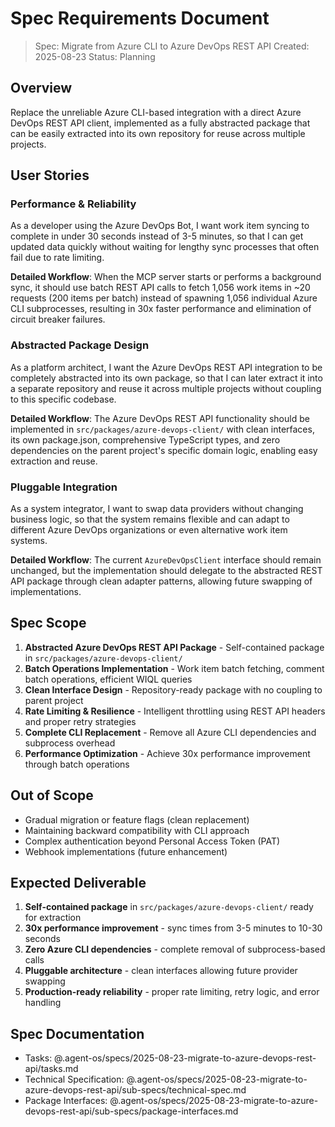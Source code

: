 # Spec Requirements Document

> Spec: Migrate from Azure CLI to Azure DevOps REST API
> Created: 2025-08-23
> Status: Planning

## Overview

Replace the unreliable Azure CLI-based integration with a direct Azure DevOps REST API client, implemented as a fully abstracted package that can be easily extracted into its own repository for reuse across multiple projects.

## User Stories

### Performance & Reliability

As a developer using the Azure DevOps Bot, I want work item syncing to complete in under 30 seconds instead of 3-5 minutes, so that I can get updated data quickly without waiting for lengthy sync processes that often fail due to rate limiting.

**Detailed Workflow**: When the MCP server starts or performs a background sync, it should use batch REST API calls to fetch 1,056 work items in ~20 requests (200 items per batch) instead of spawning 1,056 individual Azure CLI subprocesses, resulting in 30x faster performance and elimination of circuit breaker failures.

### Abstracted Package Design

As a platform architect, I want the Azure DevOps REST API integration to be completely abstracted into its own package, so that I can later extract it into a separate repository and reuse it across multiple projects without coupling to this specific codebase.

**Detailed Workflow**: The Azure DevOps REST API functionality should be implemented in `src/packages/azure-devops-client/` with clean interfaces, its own package.json, comprehensive TypeScript types, and zero dependencies on the parent project's specific domain logic, enabling easy extraction and reuse.

### Pluggable Integration

As a system integrator, I want to swap data providers without changing business logic, so that the system remains flexible and can adapt to different Azure DevOps organizations or even alternative work item systems.

**Detailed Workflow**: The current `AzureDevOpsClient` interface should remain unchanged, but the implementation should delegate to the abstracted REST API package through clean adapter patterns, allowing future swapping of implementations.

## Spec Scope

1. **Abstracted Azure DevOps REST API Package** - Self-contained package in `src/packages/azure-devops-client/`
2. **Batch Operations Implementation** - Work item batch fetching, comment batch operations, efficient WIQL queries
3. **Clean Interface Design** - Repository-ready package with no coupling to parent project
4. **Rate Limiting & Resilience** - Intelligent throttling using REST API headers and proper retry strategies  
5. **Complete CLI Replacement** - Remove all Azure CLI dependencies and subprocess overhead
6. **Performance Optimization** - Achieve 30x performance improvement through batch operations

## Out of Scope

- Gradual migration or feature flags (clean replacement)
- Maintaining backward compatibility with CLI approach
- Complex authentication beyond Personal Access Token (PAT)
- Webhook implementations (future enhancement)

## Expected Deliverable

1. **Self-contained package** in `src/packages/azure-devops-client/` ready for extraction
2. **30x performance improvement** - sync times from 3-5 minutes to 10-30 seconds  
3. **Zero Azure CLI dependencies** - complete removal of subprocess-based calls
4. **Pluggable architecture** - clean interfaces allowing future provider swapping
5. **Production-ready reliability** - proper rate limiting, retry logic, and error handling

## Spec Documentation

- Tasks: @.agent-os/specs/2025-08-23-migrate-to-azure-devops-rest-api/tasks.md
- Technical Specification: @.agent-os/specs/2025-08-23-migrate-to-azure-devops-rest-api/sub-specs/technical-spec.md
- Package Interfaces: @.agent-os/specs/2025-08-23-migrate-to-azure-devops-rest-api/sub-specs/package-interfaces.md